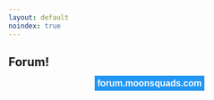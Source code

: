 ```yaml
---
layout: default
noindex: true
---
```


## Forum!
<center>
<a href="http://forum.moonsquads.com" style="
    background-color:rgb(33, 150, 243);
    color:rgb(255, 255, 255);
    cursor:auto;
    display:inline;
    font-family:Helvetica, sans-serif;
    font-size:16px;
    font-weight:bold;
    height:auto;
    padding-bottom:5px;
    padding-left:5px;
    padding-right:5px;
    padding-top:5px;
    text-decoration-color:rgb(255, 255, 255);
    text-decoration-line:none;
    text-decoration-style:solid;
    width:auto;">forum.moonsquads.com</a></center>
